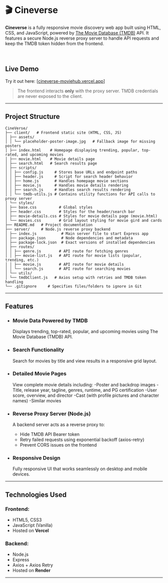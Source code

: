 # 🎬 Cineverse

**Cineverse** is a fully responsive movie discovery web app built using HTML, CSS, and JavaScript, powered by [The Movie Database (TMDB)](https://www.themoviedb.org/) API. It features a secure Node.js reverse proxy server to handle API requests and keep the TMDB token hidden from the frontend.

<br>

##  Live Demo

Try it out here: [[cineverse-moviehub.vercel.app](https://cineverse-moviehub.vercel.app/)]  

>  The frontend interacts **only** with the proxy server. TMDB credentials are never exposed to the client.

---

##  Project Structure

```
CineVerse/
├── client/   # Frontend static site (HTML, CSS, JS)
│ ├── assets/
│ │ └── placeholder-poster-image.jpg   # Fallback image for missing posters
│ ├── index.html    # Homepage displaying trending, popular, top-rated, and upcoming movies
│ ├── movie.html    # Movie details page
│ ├── search.html   # Search results page
│ ├── scripts/
│ │ ├── config.js     # Stores base URLs and endpoint paths
│ │ ├── header.js     # Script for search header behavior
│ │ ├── home.js       # Handles homepage movie sections
│ │ ├── movie.js      # Handles movie details rendering
│ │ ├── search.js     # Handles search results rendering
│ │ └── tmdb-utils.js # Contains utility functions for API calls to proxy server
│ └── styles/
│ ├── base.css          # Global styles
│ ├── header.css        # Styles for the header/search bar
│ ├── movie-details.css # Styles for movie details page (movie.html)
│ └── movies.css        # Grid layout styling for movie gird and cards
├── README.md   # Project documentation
├── server/     # Node.js reverse proxy backend
│ ├── index.js           # Main server file to start Express app
│ ├── package.json       # Node dependencies and metadata
│ ├── package-lock.json  # Exact versions of installed dependencies
│ ├── routes/
│ │ ├── genre.js        # API route for fetching genres
│ │ ├── movie-list.js   # API route for movie lists (popular, trending, etc.)
│ │ ├── movie.js        # API route for movie details
│ │ └── search.js       # API route for searching movies
│ └── utils/
│ └── tmdbClient.js   # Axios setup with retries and TMDB token handling
└── .gitignore     # Specifies files/folders to ignore in Git
```
---

## Features
- ### Movie Data Powered by TMDB
  Displays trending, top-rated, popular, and upcoming movies using The Movie Database (TMDB) API.
- ### Search Functionality
  Search for movies by title and view results in a responsive grid layout.
- ### Detailed Movie Pages
  View complete movie details including:
  -Poster and backdrop images
  -Title, release year, tagline, genres, runtime, and PG certification
  -User score, overview, and director
  -Cast (with profile pictures and character names)
  -Similar movies

- ### Reverse Proxy Server (Node.js)
  A backend server acts as a reverse proxy to:
  - Hide TMDB API Bearer token
  - Retry failed requests using exponential backoff (axios-retry)
  - Prevent CORS issues on the frontend

- ### Responsive Design
  Fully responsive UI that works seamlessly on desktop and mobile devices.

---

## Technologies Used

### Frontend:
- HTML5, CSS3
- JavaScript (Vanilla)
- Hosted on **Vercel**

### Backend:
- Node.js
- Express
- Axios + Axios Retry
- Hosted on **Render**

---


